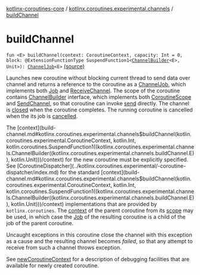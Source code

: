 [kotlinx-coroutines-core](../index.md) / [kotlinx.coroutines.experimental.channels](index.md) / [buildChannel](.)

# buildChannel

`fun <E> buildChannel(context: CoroutineContext, capacity: Int = 0, block: @ExtensionFunctionType SuspendFunction1<`[`ChannelBuilder`](-channel-builder.md)`<E>, Unit>): `[`ChannelJob`](-channel-job.md)`<E>` [(source)](http://github.com/kotlin/kotlinx.coroutines/tree/master/kotlinx-coroutines-core/src/main/kotlin/kotlinx/coroutines/experimental/channels/ChannelBuilder.kt#L52)

Launches new coroutine without blocking current thread to send data over channel
and returns a reference to the coroutine as a [ChannelJob](-channel-job.md), which implements
both [Job](../kotlinx.coroutines.experimental/-job/index.md) and [ReceiveChannel](-receive-channel/index.md).
The scope of the coroutine contains [ChannelBuilder](-channel-builder.md) interface, which implements
both [CoroutineScope](../kotlinx.coroutines.experimental/-coroutine-scope/index.md) and [SendChannel](-send-channel/index.md), so that coroutine can invoke
[send](-send-channel/send.md) directly. The channel is [closed](-send-channel/close.md)
when the coroutine completes.
The running coroutine is cancelled when the its job is [cancelled](../kotlinx.coroutines.experimental/-job/cancel.md).

The [context](build-channel.md#kotlinx.coroutines.experimental.channels$buildChannel(kotlin.coroutines.experimental.CoroutineContext, kotlin.Int, kotlin.coroutines.SuspendFunction1((kotlinx.coroutines.experimental.channels.ChannelBuilder((kotlinx.coroutines.experimental.channels.buildChannel.E)), kotlin.Unit)))/context) for the new coroutine must be explicitly specified.
See [CoroutineDispatcher](../kotlinx.coroutines.experimental/-coroutine-dispatcher/index.md) for the standard [context](build-channel.md#kotlinx.coroutines.experimental.channels$buildChannel(kotlin.coroutines.experimental.CoroutineContext, kotlin.Int, kotlin.coroutines.SuspendFunction1((kotlinx.coroutines.experimental.channels.ChannelBuilder((kotlinx.coroutines.experimental.channels.buildChannel.E)), kotlin.Unit)))/context) implementations that are provided by `kotlinx.coroutines`.
The [context](../kotlinx.coroutines.experimental/-coroutine-scope/context.md) of the parent coroutine from its [scope](../kotlinx.coroutines.experimental/-coroutine-scope/index.md) may be used,
in which case the [Job](../kotlinx.coroutines.experimental/-job/index.md) of the resulting coroutine is a child of the job of the parent coroutine.

Uncaught exceptions in this coroutine close the channel with this exception as a cause and
the resulting channel becomes *failed*, so that any attempt to receive from such a channel throws exception.

See [newCoroutineContext](../kotlinx.coroutines.experimental/new-coroutine-context.md) for a description of debugging facilities that are available for newly created coroutine.

